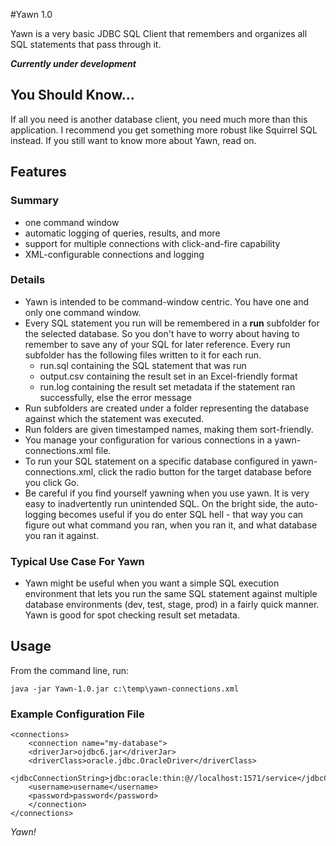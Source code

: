 #Yawn 1.0

Yawn is a very basic JDBC SQL Client that remembers and organizes all SQL statements that pass through it.

***Currently under development***

## You Should Know...
If all you need is another database client, you need much more than this application. I recommend you get something more robust like Squirrel SQL instead. If you still want to know more about Yawn, read on.

## Features
### Summary
* one command window
* automatic logging of queries, results, and more
* support for multiple connections with click-and-fire capability
* XML-configurable connections and logging

### Details
* Yawn is intended to be command-window centric. You have one and only one command window. 
* Every SQL statement you run will be remembered in a **run** subfolder for the selected database. So you don't have to worry about having to remember to save any of your SQL for later reference. Every run subfolder has the following files written to it for each run.
  - run.sql containing the SQL statement that was run
  - output.csv containing the result set in an Excel-friendly format
  - run.log containing the result set metadata if the statement ran successfully, else the error message
* Run subfolders are created under a folder representing the database against which the statement was executed.
* Run folders are given timestamped names, making them sort-friendly.
* You manage your configuration for various connections in a yawn-connections.xml file. 
* To run your SQL statement on a specific database configured in yawn-connections.xml, click the radio button for the target database before you click Go.
* Be careful if you find yourself yawning when you use yawn. It is very easy to inadvertently run unintended SQL. On the bright side, the auto-logging becomes useful if you do enter SQL hell - that way you can figure out what command you ran, when you ran it, and what database you ran it against.

### Typical Use Case For Yawn
* Yawn might be useful when you want a simple SQL execution environment that lets you run the same SQL statement against multiple database environments (dev, test, stage, prod) in a fairly quick manner. Yawn is good for spot checking result set metadata.

## Usage
From the command line, run:
```
java -jar Yawn-1.0.jar c:\temp\yawn-connections.xml
```

### Example Configuration File
```
<connections>
    <connection name="my-database">
	<driverJar>ojdbc6.jar</driverJar>
	<driverClass>oracle.jdbc.OracleDriver</driverClass>
	<jdbcConnectionString>jdbc:oracle:thin:@//localhost:1571/service</jdbcConnectionString>
	<username>username</username>
	<password>password</password>
    </connection>
</connections>
```
*Yawn!*
